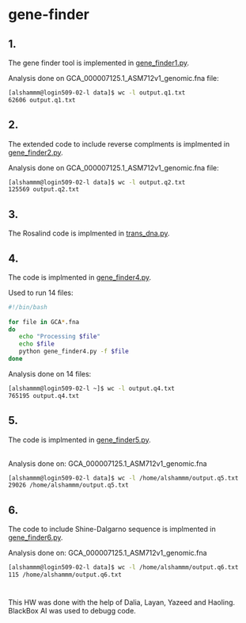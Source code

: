 # gene-finder

## 1. 
The gene finder tool is implemented in [gene_finder1.py](https://github.com/manalalshamrani/gene-finder/blob/master/data/gene_finder1.py).

Analysis done on GCA_000007125.1_ASM712v1_genomic.fna file:
```bash
[alshammm@login509-02-l data]$ wc -l output.q1.txt
62606 output.q1.txt
```

## 2. 
The extended code to include reverse complments is implmented in [gene_finder2.py](https://github.com/manalalshamrani/gene-finder/blob/master/data/gene_finder2.py).

Analysis done on GCA_000007125.1_ASM712v1_genomic.fna file:
```bash
[alshammm@login509-02-l data]$ wc -l output.q2.txt
125569 output.q2.txt
```

## 3.
The Rosalind code is implmented in [trans_dna.py](https://github.com/manalalshamrani/gene-finder/blob/master/trans_dna.py).


## 4.
The  code is implmented in [gene_finder4.py](https://github.com/manalalshamrani/gene-finder/blob/master/data/gene_finder4.py).
                                                                                                                                                                                         
Used to run 14 files:
```bash
#!/bin/bash                                                                                                                                                                              
       
for file in GCA*.fna
do
   echo "Processing $file"
   echo $file
   python gene_finder4.py -f $file
done
```
Analysis done on 14 files:
```bash
[alshammm@login509-02-l ~]$ wc -l output.q4.txt
765195 output.q4.txt
```

## 5.
                                                                                                                                                                                        
The  code is implmented in [gene_finder5.py](https://github.com/manalalshamrani/gene-finder/blob/master/data/gene_finder5.py).                                           </p>                                                                                                                                           
Analysis done on: GCA_000007125.1_ASM712v1_genomic.fna
  
```bash
[alshammm@login509-02-l data]$ wc -l /home/alshammm/output.q5.txt
29026 /home/alshammm/output.q5.txt
```


## 6. 
The  code to include Shine-Dalgarno sequence is implmented in [gene_finder6.py](https://github.com/manalalshamrani/gene-finder/blob/master/data/gene_finder6.py).

Analysis done on: GCA_000007125.1_ASM712v1_genomic.fna
```bash
[alshammm@login509-02-l data]$ wc -l /home/alshammm/output.q6.txt
115 /home/alshammm/output.q6.txt
```



#
This HW was done with the help of Dalia, Layan, Yazeed and Haoling.
BlackBox AI was used to debugg code.
